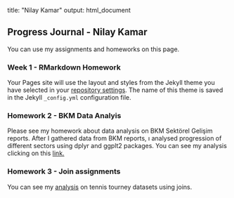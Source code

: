 title: "Nilay Kamar"
output: html_document

## Progress Journal - Nilay Kamar

You can use my assignments and homeworks on this page. 

### Week 1 - RMarkdown Homework

Your Pages site will use the layout and styles from the Jekyll theme you have selected in your [repository settings](https://github.com/pjournal/mef03-kamarn/settings). The name of this theme is saved in the Jekyll `_config.yml` configuration file.

### Homework 2 - BKM Data Analyis

Please see my homework about data analysis on BKM Sektörel Gelişim reports. After I gathered data from BKM reports, ı analysed progression of different sectors using dplyr and ggplt2 packages. You can see my analysis clicking on this [link.](https://pjournal.github.io/mef03-kamarn/BKM_report-_data.html)

### Homework 3 - Join assignments

You can see my [analysis](https://pjournal.github.io/mef03-kamarn/week11_exercise.html) on tennis tourney datasets using joins. 
